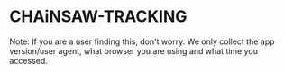 # CHAiNSAW-TRACKING
Note: If you are a user finding this, don't worry.  We only collect the app version/user agent, what browser you are using and what time you accessed.
